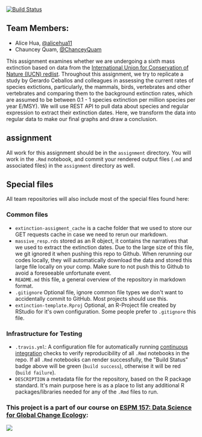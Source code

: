 
[![Build Status](https://travis-ci.com/espm-157/extinction-quam-hua.svg?token=7gSxV1VqqHz7TUXHHWGp&branch=master)](https://travis-ci.com/espm-157/extinction-quam-hua)

## Team Members:

- Alice Hua, [@alicehua11](https://github.com/alicehua11)
- Chauncey Quam, [@ChanceyQuam](https://github.com/ChaunceyQuam)

This assignment examines whether we are undergoing a sixth mass extinction based on data from the [International Union for Conservation of Nature (IUCN) redlist](https://www.iucnredlist.org/). 
Throughout this assignment, we try to replicate a study by Gerardo Ceballos and colleagues in assessing the current rates of species extictions, particularly, the mammals, birds, vertebrates and other vertebrates and comparing them to the background extinction rates, which are assumed to be between 0.1 - 1 species extinction per million species per year E/MSY).
We will use REST API to pull data about species and regular expression to extract their extinction dates. Here, we transform the data into regular data to make our final graphs and draw a conclusion.

## assignment

All work for this assignment should be in the `assignment` directory.  You will work in the `.Rmd` notebook, and commit your rendered output files (`.md` and associated files) in the `assignment` directory as well.

## Special files

All team repositories will also include most of the special files found here:

### Common files
- `extinction-assigment_cache` is a cache folder that we used to store our GET requests cache in case we need to rerun our markdown.
- `massive_resp.rds` stored as an R object, it contains the narratives that we used to extract the extinction dates. Due to the large size of this file, we git ignored it when pushing this repo to Github. When rerunning our codes locally, they will automatically download the data and stored this large file locally on your comp. Make sure to not push this to Github to avoid a foreseeable unfortunate event.
- `README.md` this file, a general overview of the repository in markdown format.  
- `.gitignore` Optional file, ignore common file types we don't want to accidentally commit to GitHub. Most projects should use this. 
- `extinction-template.Rproj` Optional, an R-Project file created by RStudio for it's own configuration.  Some people prefer to `.gitignore` this file.


### Infrastructure for Testing

- `.travis.yml`: A configuration file for automatically running [continuous integration](https://travis-ci.com) checks to verify reproducibility of all `.Rmd` notebooks in the repo.  If all `.Rmd` notebooks can render successfully, the "Build Status" badge above will be green (`build success`), otherwise it will be red (`build failure`).  
- `DESCRIPTION` a metadata file for the repository, based on the R package standard. It's main purpose here is as a place to list any additional R packages/libraries needed for any of the `.Rmd` files to run.

### This project is a part of our course on [ESPM 157: Data Science for Global Change Ecology](https://espm-157.carlboettiger.info/):
[![](spatial/images/classpic.JPG)](https://espm-157.carlboettiger.info/)



